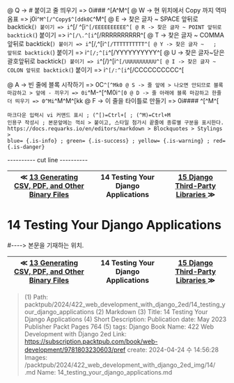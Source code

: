 
@ Q -> # 붙이고 줄 띄우기 => 0i### ^[A^M^[
@ W -> 현 위치에서 Copy 까지 역따옴표 => j0i```^M^[/^Copy$^[ddk0C```^M^[
@ E -> 찾은 글자 ~ SPACE 앞뒤로 backtick(`) 붙이기 => i`^[/ ^[i`^[/EEEEEEEEEE^[
@ R -> 찾은 글자 ~ POINT 앞뒤로 backtick(`) 붙이기 => i`^[/\.^[i`^[/RRRRRRRRRR^[
@ T -> 찾은 글자 ~ COMMA 앞뒤로 backtick(`) 붙이기 => i`^[/,^[i`^[/TTTTTTTTTT^[
@ Y -> 찾은 글자 ~   ;   앞뒤로 backtick(`) 붙이기 => i`^[/;^[i`^[/YYYYYYYYYY^[
@ U -> 찾은 글자~닫은괄호앞뒤로 backtick(`) 붙이기 => i`^[/)^[i`^[/UUUUUUUUUU^[
@ I -> 찾은 글자 ~ COLON 앞뒤로 backtick(`) 붙이기 => i`^[/:^[i`^[/CCCCCCCCCC^[

@ A -> 빈 줄에 블록 시작하기 => 0C```^[^Mk0
@ S -> 줄 앞에 > 나오면 안되므로 블록 마감하고 > 앞에 - 끼우기 => 0i```^M-^[^M0i```^[0
@ D -> 줄 아래에 블록 마감하고 한줄 더 띄우기 => 0^Mi```^M^M^[kk
@ F -> 이 줄을 타이틀로 만들기 => 0i#### ^[^M^[

    마크다운 입력시 vi 커맨드 표시 ; (^[)=Ctrl+[ ; (^M)=Ctrl+M
    인용구 작성시 ; 본문앞에는 꺽쇠 > 붙이고, 스타일 첨가시 끝줄에 종류별 구분을 표시한다.
    https://docs.requarks.io/en/editors/markdown > Blockquotes > Stylings >
    blue= {.is-info} ; green= {.is-success} ; yellow= {.is-warning} ; red= {.is-danger}

---------- cut line ----------

| ≪ [ 13 Generating CSV, PDF, and Other Binary Files ](/packtpub/2024/422_web_development_with_django_2ed/13_generating_csv,_pdf,_and_other_binary_files) | 14 Testing Your Django Applications | [ 15 Django Third-Party Libraries ](/packtpub/2024/422_web_development_with_django_2ed/15_django_third-party_libraries) ≫ |
|:----:|:----:|:----:|

# 14 Testing Your Django Applications
#----> 본문을 기재하는 위치.



| ≪ [ 13 Generating CSV, PDF, and Other Binary Files ](/packtpub/2024/422_web_development_with_django_2ed/13_generating_csv,_pdf,_and_other_binary_files) | 14 Testing Your Django Applications | [ 15 Django Third-Party Libraries ](/packtpub/2024/422_web_development_with_django_2ed/15_django_third-party_libraries) ≫ |
|:----:|:----:|:----:|

> (1) Path: packtpub/2024/422_web_development_with_django_2ed/14_testing_your_django_applications
> (2) Markdown
> (3) Title: 14 Testing Your Django Applications
> (4) Short Description: Publication date: May 2023 Publisher Packt Pages 764
> (5) tags: Django
> Book Name: 422 Web Development with Django 2ed
> Link: https://subscription.packtpub.com/book/web-development/9781803230603/pref
> create: 2024-04-24 수 14:56:28
> Images: /packtpub/2024/422_web_development_with_django_2ed_img/14/
> .md Name: 14_testing_your_django_applications.md

